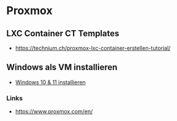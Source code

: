 # Proxmox


## LXC Container CT Templates
+ https://technium.ch/proxmox-lxc-container-erstellen-tutorial/

## Windows als VM installieren
+ [Windows 10 & 11 installieren](Windows/Readme.md)

### Links
+ https://www.proxmox.com/en/
